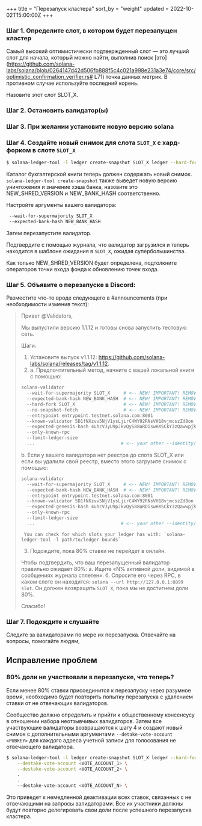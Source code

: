 +++
title = "Перезапуск кластера"
sort_by = "weight"
updated = 2022-10-02T15:00:00Z
+++


### Шаг 1. Определите слот, в котором будет перезапущен кластер

Самый высокий оптимистически подтвержденный слот — это лучший слот для начала, который можно найти, выполнив поиск [это] (https://github.com/solana-labs/solana/blob/0264147d42d506fb888f5c4c021a998e231a3e74/core/src/optimistic_confirmation_verifier.rs# L71) точка данных метрик. В противном случае используйте последний корень.

Назовите этот слот SLOT_X.

### Шаг 2. Остановить валидатор(ы)

### Шаг 3. При желании установите новую версию solana

### Шаг 4. Создайте новый снимок для слота `SLOT_X` с хард-форком в слоте `SLOT_X`

```bash
$ solana-ledger-tool -l ledger create-snapshot SLOT_X ledger --hard-fork SLOT_X
```

Каталог бухгалтерской книги теперь должен содержать новый снимок.
`solana-ledger-tool create-snapshot` также выведет новую версию уничтожения и значение хэша банка, назовите это NEW_SHRED_VERSION и NEW_BANK_HASH соответственно.

Настройте аргументы вашего валидатора:

```bash
 --wait-for-supermajority SLOT_X
 --expected-bank-hash NEW_BANK_HASH
```

Затем перезапустите валидатор.

Подтвердите с помощью журнала, что валидатор загрузился и теперь находится в шаблоне ожидания в `SLOT_X`, ожидая супербольшинства.

Как только NEW_SHRED_VERSION будет определена, подтолкните операторов точки входа фонда к обновлению точек входа.

### Шаг 5. Объявите о перезапуске в Discord:

Разместите что-то вроде следующего в #announcements (при необходимости изменив текст):

> Привет @Validators,
> 
> Мы выпустили версию 1.1.12 и готовы снова запустить тестовую сеть.
> 
> Шаги:
> 
> 1. Установите выпуск v1.1.12: https://github.com/solana-labs/solana/releases/tag/v1.1.12.
> 2. а. Предпочтительный метод, начните с вашей локальной книги с помощью:
> 
> ```bash
> solana-validator
>   --wait-for-supermajority SLOT_X     # <-- NEW! IMPORTANT! REMOVE AFTER THIS RESTART
>   --expected-bank-hash NEW_BANK_HASH  # <-- NEW! IMPORTANT! REMOVE AFTER THIS RESTART
>   --hard-fork SLOT_X                  # <-- NEW! IMPORTANT! REMOVE AFTER THIS RESTART
>   --no-snapshot-fetch                 # <-- NEW! IMPORTANT! REMOVE AFTER THIS RESTART
>   --entrypoint entrypoint.testnet.solana.com:8001
>   --known-validator 5D1fNXzvv5NjV1ysLjirC4WY92RNsVH18vjmcszZd8on
>   --expected-genesis-hash 4uhcVJyU9pJkvQyS88uRDiswHXSCkY3zQawwpjk2NsNY
>   --only-known-rpc
>   --limit-ledger-size
>   ...                                # <-- your other --identity/--vote-account/etc arguments
> ```
> 
> b. Если у вашего валидатора нет реестра до слота SLOT_X или если вы удалили свой реестр, вместо этого загрузите снимок с помощью:
> 
> ```bash
> solana-validator
>   --wait-for-supermajority SLOT_X     # <-- NEW! IMPORTANT! REMOVE AFTER THIS RESTART
>   --expected-bank-hash NEW_BANK_HASH  # <-- NEW! IMPORTANT! REMOVE AFTER THIS RESTART
>   --entrypoint entrypoint.testnet.solana.com:8001
>   --known-validator 5D1fNXzvv5NjV1ysLjirC4WY92RNsVH18vjmcszZd8on
>   --expected-genesis-hash 4uhcVJyU9pJkvQyS88uRDiswHXSCkY3zQawwpjk2NsNY
>   --only-known-rpc
>   --limit-ledger-size
>   ...                                # <-- your other --identity/--vote-account/etc arguments
> ```
> 
>      You can check for which slots your ledger has with: `solana-ledger-tool -l path/to/ledger bounds`
> 
> 3. Подождите, пока 80% ставки не перейдет в онлайн.
> 
> Чтобы подтвердить, что ваш перезапущенный валидатор правильно ожидает 80%:
> а. Ищите «N% активной доли, видимой в сообщениях журнала сплетен».
> б. Спросите его через RPC, в каком слоте он находится: `solana --url http://127.0.0.1:8899 slot`. Он должен возвращать `SLOT_X`, пока мы не достигнем доли 80%.
> 
> Спасибо!

### Шаг 7. Подождите и слушайте

Следите за валидаторами по мере их перезапуска. Отвечайте на вопросы, помогайте людям,

## Исправление проблем

### 80% доли не участвовали в перезапуске, что теперь?

Если менее 80% ставки присоединится к перезапуску через разумное время, необходимо будет повторить попытку перезапуска с удалением ставки от не отвечающих валидаторов.

Сообщество должно определить и прийти к общественному консенсусу в отношении набора неотзывчивых валидаторов. Затем все участвующие валидаторы возвращаются к шагу 4 и создают новый снимок с дополнительными аргументами `--detake-vote-account <PUBKEY>` для каждого адреса учетной записи для голосования не отвечающего валидатора.

```bash
$ solana-ledger-tool -l ledger create-snapshot SLOT_X ledger --hard-fork SLOT_X \
    --destake-vote-account <VOTE_ACCOUNT_1> \
    --destake-vote-account <VOTE_ACCOUNT_2> \
    .
    .
    --destake-vote-account <VOTE_ACCOUNT_N> \
```

Это приведет к немедленной деактивации всех ставок, связанных с не отвечающими на запросы валидаторами. Все их участники должны будут повторно делегировать свои доли после успешного перезапуска кластера.
